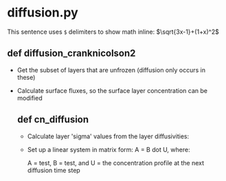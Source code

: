 # diffusion.py

This sentence uses `$` delimiters to show math inline:  $\sqrt{3x-1}+(1+x)^2$

## def diffusion_cranknicolson2

  - Get the subset of layers that are unfrozen (diffusion only occurs in these)

  - Calculate surface fluxes, so the surface layer concentration can be modified

    ## def cn_diffusion

      - Calculate layer 'sigma' values from the layer diffusivities:
      
      - Set up a linear system in matrix form: A = B dot U, where:

        A = test, B = test, and U = the concentration profile at the next diffusion time step

